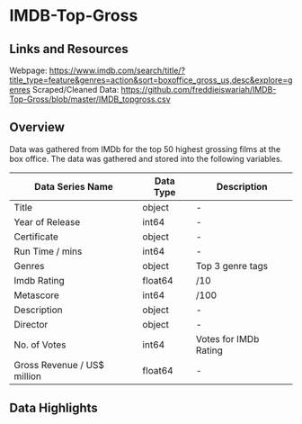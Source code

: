 # IMDB-Top-Gross

## Links and Resources

Webpage: https://www.imdb.com/search/title/?title_type=feature&genres=action&sort=boxoffice_gross_us,desc&explore=genres
Scraped/Cleaned Data: https://github.com/freddieiswariah/IMDB-Top-Gross/blob/master/IMDB_topgross.csv 

## Overview

Data was gathered from IMDb for the top 50 highest grossing films at the box office. The data was gathered and stored into the following variables.

Data Series Name | Data Type| Description
--- | --- | ---
Title                             |  object  | -
Year of Release                           |  int64 | -
Certificate                        |  object  | -
Run Time / mins                      |  int64 | -
Genres            |  object | Top 3 genre tags
Imdb Rating                  |  float64 | /10
Metascore                       |  int64| /100
Description                      |  object| -
Director                      |  object | -
No. of Votes                          |  int64  | Votes for IMDb Rating
Gross Revenue / US$ million                 |  float64  | -

## Data Highlights
